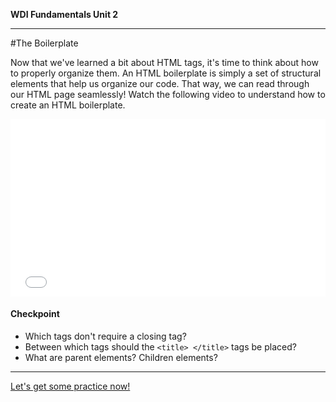 **WDI Fundamentals Unit 2**

---

#The Boilerplate

Now that we've learned a bit about HTML tags, it's time to think about how to properly organize them. An HTML boilerplate is simply a set of structural elements that help us organize our code. That way, we can read through our HTML page seamlessly! Watch the following video to understand how to create an HTML boilerplate.

<div class="wistia_responsive_padding" style="padding:56.25% 0 0 0;position:relative;"><div class="wistia_responsive_wrapper" style="height:100%;left:0;position:absolute;top:0;width:100%;"><iframe src="//fast.wistia.net/embed/iframe/7mhg28is61?seo=false&videoFoam=true" allowtransparency="true" frameborder="0" scrolling="no" class="wistia_embed" name="wistia_embed" allowfullscreen mozallowfullscreen webkitallowfullscreen oallowfullscreen msallowfullscreen width="100%" height="100%"></iframe></div></div>
<script src="//fast.wistia.net/assets/external/E-v1.js" async></script>


#### Checkpoint

* Which tags don't require a closing tag?
* Between which tags should the `<title> </title>` tags be placed?
* What are parent elements? Children elements?
---

[Let's get some practice now!](05_exercise.md)
